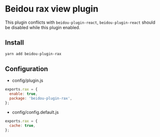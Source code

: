 # Beidou rax view plugin

This plugin conflicts with `beidou-plugin-react`, `beidou-plugin-react` should be disabled while this plugin enabled.

## Install

```sh
yarn add beidou-plugin-rax
```

## Configuration

* config/plugin.js

```js
exports.rax = {
  enable: true,
  package: 'beidou-plugin-rax',
};
```

* config/config.default.js

```js
exports.rax = {
  cache: true,
};
```
